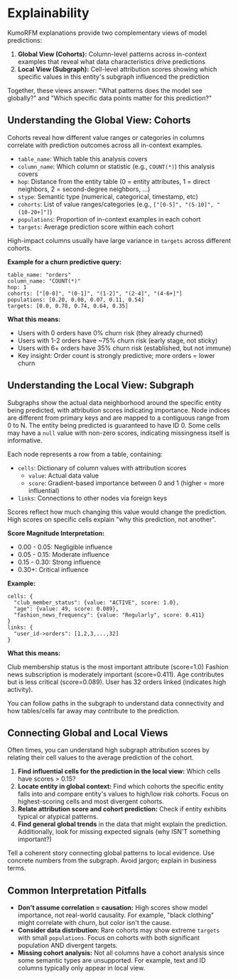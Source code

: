 # Explainability

KumoRFM explanations provide two complementary views of model predictions:

1. **Global View (Cohorts):** Column-level patterns across in-context examples that reveal what data characteristics drive predictions
1. **Local View (Subgraph):** Cell-level attribution scores showing which specific values in this entity's subgraph influenced the prediction

Together, these views answer: "What patterns does the model see globally?" and "Which specific data points matter for this prediction?"

## Understanding the Global View: Cohorts

Cohorts reveal how different value ranges or categories in columns correlate with prediction outcomes across all in-context examples.

- `table_name`: Which table this analysis covers
- `column_name`: Which column or statistic (e.g., `COUNT(*)`) this analysis covers
- `hop`: Distance from the entity table (0 = entity attributes, 1 = direct neighbors, 2 = second-degree neighbors, ...)
- `stype`: Semantic type (numerical, categorical, timestamp, etc)
- `cohorts`: List of value ranges/categories (e.g., `["[0-5]", "(5-10]", "(10-20+]"]`)
- `populations`: Proportion of in-context examples in each cohort
- `targets`: Average prediction score within each cohort

High-impact columns usually have large variance in `targets` across different cohorts.

**Example for a churn predictive query:**

```
table_name: "orders"
column_name: "COUNT(*)"
hop: 1
cohorts: ["[0-0]", "(0-1]", "(1-2]", "(2-4]", "(4-6+]"]
populations: [0.20, 0.08, 0.07, 0.11, 0.54]
targets: [0.0, 0.78, 0.74, 0.64, 0.35]
```

**What this means:**

- Users with 0 orders have 0% churn risk (they already churned)
- Users with 1-2 orders have ~75% churn risk (early stage, not sticky)
- Users with 6+ orders have 35% churn risk (established, but not immune)
- Key insight: Order count is strongly predictive; more orders = lower churn

## Understanding the Local View: Subgraph

Subgraphs show the actual data neighborhood around the specific entity being predicted, with attribution scores indicating importance.
Node indices are different from primary keys and are mapped to a contiguous range from 0 to N.
The entity being predicted is guaranteed to have ID 0.
Some cells may have a `null` value with non-zero scores, indicating missingness itself is informative.

Each node represents a row from a table, containing:

- `cells`: Dictionary of column values with attribution scores
  - `value`: Actual data value
  - `score`: Gradient-based importance between 0 and 1 (higher = more influential)
- `links`: Connections to other nodes via foreign keys

Scores reflect how much changing this value would change the prediction.
High scores on specific cells explain "why this prediction, not another".

**Score Magnitude Interpretation:**

- 0.00 - 0.05: Negligible influence
- 0.05 - 0.15: Moderate influence
- 0.15 - 0.30: Strong influence
- 0.30+: Critical influence

**Example:**

```
cells: {
  "club_member_status": {value: "ACTIVE", score: 1.0},
  "age": {value: 49, score: 0.089},
  "fashion_news_frequency": {value: "Regularly", score: 0.411}
}
links: {
  "user_id->orders": [1,2,3,...,32]
}
```

**What this means:**

Club membership status is the most important attribute (score=1.0)
Fashion news subscription is moderately important (score=0.411).
Age contributes but is less critical (score=0.089).
User has 32 orders linked (indicates high activity).

You can follow paths in the subgraph to understand data connectivity and how tables/cells far away may contribute to the prediction.

## Connecting Global and Local Views

Often times, you can understand high subgraph attribution scores by relating their cell values to the average prediction of the cohort.

1. **Find influential cells for the prediction in the local view:**
   Which cells have scores > 0.15?
1. **Locate entity in global context:**
   Find which cohorts the specific entity falls into and compare entity's values to high/low risk cohorts.
   Focus on highest-scoring cells and most divergent cohorts.
1. **Relate attribution score and cohort prediction:**
   Check if entity exhibits typical or atypical patterns.
1. **Find general global trends** in the data that might explain the prediction.
   Additionally, look for missing expected signals (why ISN'T something important?)

Tell a coherent story connecting global patterns to local evidence.
Use concrete numbers from the subgraph.
Avoid jargon; explain in business terms.

## Common Interpretation Pitfalls

- **Don't assume correlation = causation:**
  High scores show model importance, not real-world causality.
  For example, "black clothing" might correlate with churn, but color isn't the cause.
- **Consider data distribution:**
  Rare cohorts may show extreme `targets` with small `populations`.
  Focus on cohorts with both significant population AND divergent targets.
- **Missing cohort analysis:**
  Not all columns have a cohort analysis since some semantic types are unsupported.
  For example, text and ID columns typically only appear in local view.
